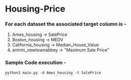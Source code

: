 # Housing-Price

### For each dataset the associated target column is -
1) Ames_housing -> SalePrice
2) Boston_housing -> MEDV
3) California_housing -> Median_House_Value
4) antrim_newtownabbey -> "Maximum Sale Price"

### Sample Code execution -
``` python3 main.py -d Ames_housing -t SalePrice ```
